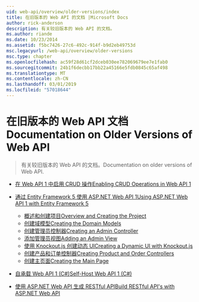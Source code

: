```yaml
---
uid: web-api/overview/older-versions/index
title: 在旧版本的 Web API 的文档 |Microsoft Docs
author: rick-anderson
description: 有关较旧版本的 Web API 的文档。
ms.author: riande
ms.date: 10/23/2014
ms.assetid: f5bc7426-27c6-492c-914f-b9d2eb49753d
msc.legacyurl: /web-api/overview/older-versions
msc.type: chapter
ms.openlocfilehash: ac59f28d61cf2dceb030ee782069679ee7e1fab0
ms.sourcegitcommit: 24b1f6decbb17bb22a45166e5fdb0845c65af498
ms.translationtype: MT
ms.contentlocale: zh-CN
ms.lasthandoff: 03/01/2019
ms.locfileid: "57018644"
---
```

<a name="documentation-on-older-versions-of-web-api"></a><span data-ttu-id="caf14-103">在旧版本的 Web API 文档</span><span class="sxs-lookup"><span data-stu-id="caf14-103">Documentation on Older Versions of Web API</span></span>
====================
> <span data-ttu-id="caf14-104">有关较旧版本的 Web API 的文档。</span><span class="sxs-lookup"><span data-stu-id="caf14-104">Documentation on older versions of Web API.</span></span>


- [<span data-ttu-id="caf14-105">在 Web API 1 中启用 CRUD 操作</span><span class="sxs-lookup"><span data-stu-id="caf14-105">Enabling CRUD Operations in Web API 1</span></span>](creating-a-web-api-that-supports-crud-operations.md)
- [<span data-ttu-id="caf14-106">通过 Entity Framework 5 使用 ASP.NET Web API 1</span><span class="sxs-lookup"><span data-stu-id="caf14-106">Using ASP.NET Web API 1 with Entity Framework 5</span></span>](using-web-api-1-with-entity-framework-5/index.md)

    - [<span data-ttu-id="caf14-107">概述和创建项目</span><span class="sxs-lookup"><span data-stu-id="caf14-107">Overview and Creating the Project</span></span>](using-web-api-1-with-entity-framework-5/using-web-api-with-entity-framework-part-1.md)
    - [<span data-ttu-id="caf14-108">创建域模型</span><span class="sxs-lookup"><span data-stu-id="caf14-108">Creating the Domain Models</span></span>](using-web-api-1-with-entity-framework-5/using-web-api-with-entity-framework-part-2.md)
    - [<span data-ttu-id="caf14-109">创建管理员控制器</span><span class="sxs-lookup"><span data-stu-id="caf14-109">Creating an Admin Controller</span></span>](using-web-api-1-with-entity-framework-5/using-web-api-with-entity-framework-part-3.md)
    - [<span data-ttu-id="caf14-110">添加管理员视图</span><span class="sxs-lookup"><span data-stu-id="caf14-110">Adding an Admin View</span></span>](using-web-api-1-with-entity-framework-5/using-web-api-with-entity-framework-part-4.md)
    - [<span data-ttu-id="caf14-111">使用 Knockout.js 创建动态 UI</span><span class="sxs-lookup"><span data-stu-id="caf14-111">Creating a Dynamic UI with Knockout.js</span></span>](using-web-api-1-with-entity-framework-5/using-web-api-with-entity-framework-part-5.md)
    - [<span data-ttu-id="caf14-112">创建产品和订单控制器</span><span class="sxs-lookup"><span data-stu-id="caf14-112">Creating Product and Order Controllers</span></span>](using-web-api-1-with-entity-framework-5/using-web-api-with-entity-framework-part-6.md)
    - [<span data-ttu-id="caf14-113">创建主页面</span><span class="sxs-lookup"><span data-stu-id="caf14-113">Creating the Main Page</span></span>](using-web-api-1-with-entity-framework-5/using-web-api-with-entity-framework-part-7.md)
- [<span data-ttu-id="caf14-114">自承载 Web API 1 (C#)</span><span class="sxs-lookup"><span data-stu-id="caf14-114">Self-Host Web API 1 (C#)</span></span>](self-host-a-web-api.md)
- [<span data-ttu-id="caf14-115">使用 ASP.NET Web API 生成 RESTful API</span><span class="sxs-lookup"><span data-stu-id="caf14-115">Build RESTful API's with ASP.NET Web API</span></span>](build-restful-apis-with-aspnet-web-api.md)
